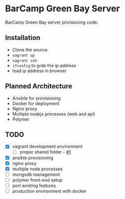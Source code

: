 BarCamp Green Bay Server
========================

BarCamp Green Bay server privisioning code.

## Installation

- Clone the source.
- `vagrant up`
- `vagrant ssh`
- `ifconfig` to grab the ip address
- load ip address in browser

## Planned Architecture

- Ansible for provisioning
- Docker for deployment
- Nginx proxy
- Multiple nodejs processes (web and api)
- Polymer

## TODO

- [x] vagrant development environment
  - [ ] proper shared folder - [#1](https://github.com/BarCampGreenBay/barcampgb.org/issues/1)
- [x] ansible provisioning
- [x] nginx proxy
- [x] multiple node processes
- [ ] mongodb management
- [ ] polymer front-end setup
- [ ] port existing features
- [ ] production environment with docker
